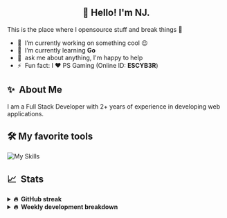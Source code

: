 <h2 align="center">👋 Hello! I'm NJ.</h2>

This is the place where I opensource stuff and break things :rofl:

- 🔭 &nbsp;I’m currently working on something cool :wink:
- 🌱 &nbsp;I’m currently learning **Go**
- 💬 &nbsp;ask me about anything, I'm happy to help
- ⚡ &nbsp;Fun fact: I ❤️ PS Gaming (Online ID: **ESCYB3R**)

## ✨ &nbsp;About Me
  I am a Full Stack Developer with 2+ years of experience in developing web applications.</p>
  
## 🛠️ My favorite tools
![My Skills](https://skillicons.dev/icons?i=vue,go,nodejs,ts,js,python,postgres,mongodb,redis,git,docker,vscode)

## 📈 &nbsp;Stats
  
  <details>
  <summary><b>🔥 &nbsp;GitHub streak</b></summary>
  <br/>
  
  [![GitHub Streak](http://github-readme-streak-stats.herokuapp.com?user=n-jaisabai&theme=github-dark-blue&hide_border=true)](https://git.io/streak-stats)
  
  </details>
  
  <details>
  <summary><b>🔥 &nbsp;Weekly development breakdown</b></summary>
  <br/>
  
  <!--START_SECTION:waka-->

```text
Go         3 hrs 30 mins   █████████████▒░░░░░░░░░░░   53.70 %
Python     2 hrs 33 mins   █████████▓░░░░░░░░░░░░░░░   39.26 %
YAML       20 mins         █▒░░░░░░░░░░░░░░░░░░░░░░░   05.13 %
ASP.NET    5 mins          ▒░░░░░░░░░░░░░░░░░░░░░░░░   01.45 %
Bash       1 min           ░░░░░░░░░░░░░░░░░░░░░░░░░   00.39 %
```

<!--END_SECTION:waka-->
  <b>Note:</b> Top languages is only a metric of the languages my weekly code consists of and doesn't reflect experience or skill level.
  </details>
